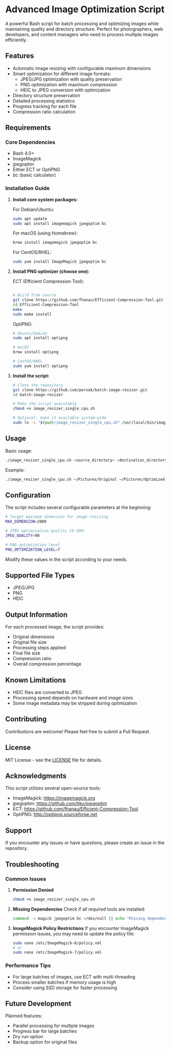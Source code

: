 # Advanced Image Optimization Script

A powerful Bash script for batch processing and optimizing images while maintaining quality and directory structure. Perfect for photographers, web developers, and content managers who need to process multiple images efficiently.

## Features

- Automatic image resizing with configurable maximum dimensions
- Smart optimization for different image formats:
  - JPEG/JPG optimization with quality preservation
  - PNG optimization with maximum compression
  - HEIC to JPEG conversion with optimization
- Directory structure preservation
- Detailed processing statistics
- Progress tracking for each file
- Compression ratio calculation

## Requirements

### Core Dependencies

- Bash 4.0+
- ImageMagick
- jpegoptim
- Either ECT or OptiPNG
- bc (basic calculator)

### Installation Guide

1. **Install core system packages:**

   For Debian/Ubuntu:
   ```bash
   sudo apt update
   sudo apt install imagemagick jpegoptim bc
   ```

   For macOS (using Homebrew):
   ```bash
   brew install imagemagick jpegoptim bc
   ```

   For CentOS/RHEL:
   ```bash
   sudo yum install ImageMagick jpegoptim bc
   ```

2. **Install PNG optimizer (choose one):**

   ECT (Efficient Compression Tool):
   ```bash

   # Build from source
   git clone https://github.com/fhanau/Efficient-Compression-Tool.git
   cd Efficient-Compression-Tool
   make
   sudo make install
   ```

   OptiPNG:
   ```bash
   # Ubuntu/Debian
   sudo apt install optipng

   # macOS
   brew install optipng

   # CentOS/RHEL
   sudo yum install optipng
   ```

3. **Install the script:**

   ```bash
   # Clone the repository
   git clone https://github.com/pervak/batch-image-resizer.git
   cd batch-image-resizer

   # Make the script executable
   chmod +x image_resizer_single_cpu.sh

   # Optional: make it available system-wide
   sudo ln -s "$(pwd)/image_resizer_single_cpu.sh" /usr/local/bin/image_resizer_single_cpu
   ```

## Usage

Basic usage:
```bash
./image_resizer_single_cpu.sh <source_directory> <destination_directory>
```

Example:
```bash
./image_resizer_single_cpu.sh ~/Pictures/Original ~/Pictures/Optimized
```

## Configuration

The script includes several configurable parameters at the beginning:

```bash
# Target maximum dimension for image resizing
MAX_DIMENSION=2000

# JPEG optimization quality (0-100)
JPEG_QUALITY=90

# PNG optimization level
PNG_OPTIMIZATION_LEVEL=7
```

Modify these values in the script according to your needs.

## Supported File Types

- JPEG/JPG
- PNG
- HEIC

## Output Information

For each processed image, the script provides:
- Original dimensions
- Original file size
- Processing steps applied
- Final file size
- Compression ratio
- Overall compression percentage

## Known Limitations

- HEIC files are converted to JPEG
- Processing speed depends on hardware and image sizes
- Some image metadata may be stripped during optimization

## Contributing

Contributions are welcome! Please feel free to submit a Pull Request.

## License

MIT License - see the [LICENSE](LICENSE) file for details.

## Acknowledgments

This script utilizes several open-source tools:
- ImageMagick: https://imagemagick.org
- jpegoptim: https://github.com/tjko/jpegoptim
- ECT: https://github.com/fhanau/Efficient-Compression-Tool
- OptiPNG: http://optipng.sourceforge.net

## Support

If you encounter any issues or have questions, please create an issue in the repository.

## Troubleshooting

### Common Issues

1. **Permission Denied**
   ```bash
   chmod +x image_resizer_single_cpu.sh
   ```

2. **Missing Dependencies**
   Check if all required tools are installed:
   ```bash
   command -v magick jpegoptim bc >/dev/null || echo "Missing dependencies"
   ```

3. **ImageMagick Policy Restrictions**
   If you encounter ImageMagick permission issues, you may need to update the policy file:
   ```bash
   sudo nano /etc/ImageMagick-6/policy.xml
   # or
   sudo nano /etc/ImageMagick-7/policy.xml
   ```

### Performance Tips

- For large batches of images, use ECT with multi-threading
- Process smaller batches if memory usage is high
- Consider using SSD storage for faster processing

## Future Development

Planned features:
- Parallel processing for multiple images
- Progress bar for large batches
- Dry run option
- Backup option for original files
